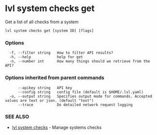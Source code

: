 # lvl system checks get

Get a list of all checks from a system

```
lvl system checks get [system ID] [flags]
```

### Options

```
  -f, --filter string   How to filter API results?
  -h, --help            help for get
  -n, --number int      How many things should we retrieve from the API?
```

### Options inherited from parent commands

```
      --apikey string   API key
      --config string   config file (default is $HOME/.lvl.yaml)
  -o, --output string   Specifies output mode for commands. Accepted values are text or json. (default "text")
      --trace           Do detailed network request logging
```

### SEE ALSO

* [lvl system checks](lvl_system_checks.md)	 - Manage systems checks

